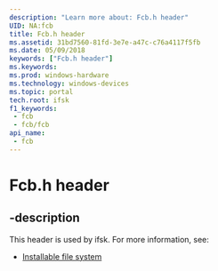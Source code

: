 ```yaml
---
description: "Learn more about: Fcb.h header"
UID: NA:fcb
title: Fcb.h header
ms.assetid: 31bd7560-81fd-3e7e-a47c-c76a4117f5fb
ms.date: 05/09/2018
keywords: ["Fcb.h header"]
ms.keywords: 
ms.prod: windows-hardware
ms.technology: windows-devices
ms.topic: portal
tech.root: ifsk
f1_keywords:
 - fcb
 - fcb/fcb
api_name:
 - fcb
---
```


# Fcb.h header


## -description

This header is used by ifsk. For more information, see:

- [Installable file system](../_ifsk/index.md)

